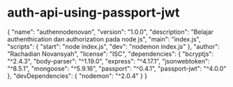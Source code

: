 # auth-api-using-passport-jwt
{
  "name": "authennodenovan",
  "version": "1.0.0",
  "description": "Belajar authenthication dan authorization pada node js",
  "main": "index.js",
  "scripts": {
    "start": "node index.js",
    "dev": "nodemon index.js"
  },
  "author": "Rachadian Novansyah",
  "license": "ISC",
  "dependencies": {
    "bcryptjs": "^2.4.3",
    "body-parser": "^1.19.0",
    "express": "^4.17.1",
    "jsonwebtoken": "^8.5.1",
    "mongoose": "^5.9.16",
    "passport": "^0.4.1",
    "passport-jwt": "^4.0.0"
  },
  "devDependencies": {
    "nodemon": "^2.0.4"
  }
}

